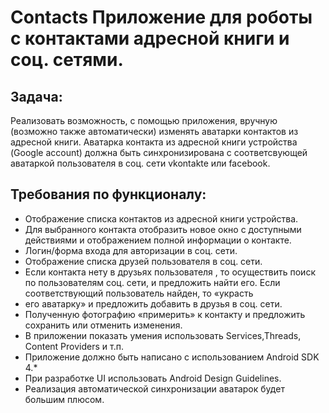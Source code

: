# Contacts Приложение для роботы с контактами адресной книги и соц. сетями.


## Задача:
Реализовать возможность, с помощью приложения, вручную (возможно также автоматически) изменять аватарки контактов из адресной книги.
Аватарка контакта из адресной книги устройства (Google account) должна быть синхронизирована с соответсвующей аватаркой пользователя в соц. сети vkontakte или facebook.

## Требования по функционалу:
-	Отображение списка контактов из адресной книги устройства.
-	Для выбранного контакта отобразить новое окно с доступными действиями и отображением полной информации о контакте.
-	Логин/форма входа для авторизации в соц. сети.
-	Отображение списка друзей пользователя в соц. сети.
-	Если контакта нету в друзьях пользователя , то осуществить поиск по пользователям соц. сети, и предложить найти его. Если соответствующий пользователь найден, то «украсть
-	его аватарку» и предложить добавить в друзья в соц. сети.
-	Полученную фотографию «примерить» к контакту и предложить сохранить или отменить изменения.
-	В приложении показать умения использовать Services,Threads, Content Providers и т.п.
-	Приложение должно быть написано с использованием Android SDK 4.*
-	При разработке UI использовать Android Design Guidelines.
-	Реализация автоматической синхронизации аватарок будет большим плюсом.
